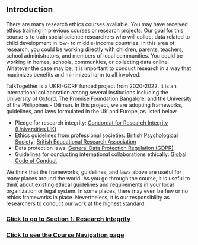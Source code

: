 ## Introduction

There are many research ethics courses available. You may have received ethics training in previous courses or research projects. Our goal for this course is to train social science researchers who will collect data related to child development in low- to middle-income countries. In this area of research, you could be working directly with children, parents, teachers, school administrators, and members of local communities. You could be working in homes, schools, communities, or collecting data online. Whatever the case may be, it is important to conduct research in a way that maximizes benefits and minimizes harm to all involved.

TalkTogether is a UKRI-GCRF funded project from 2020-2022. It is an international collaboration among several institutions including the University of Oxford, The Promise Foundation Bangalore, and the University of the Philippines - Diliman. In this project, we are adopting frameworks, guidelines, and laws formulated in the UK and Europe, as listed below. 

- Pledge for research integrity: [Concordat for Research Integrity (Universities UK)](https://www.universitiesuk.ac.uk/policy-and-analysis/reports/Pages/the-concordat-for-research-integrity.aspx)
- Ethics guidelines from professional societies: [British Psychological Society](https://www.bps.org.uk/sites/www.bps.org.uk/files/Policy/Policy%20-%20Files/BPS%20Code%20of%20Ethics%20and%20Conduct%20%28Updated%20July%202018%29.pdf); [British Educational Research Association](https://www.bera.ac.uk/resources/all-publications/resources-for-researchers)
- Data protection laws: [General Data Protection Regulation (GDPR)](https://gdpr-info.eu/)
- Guidelines for conducting international collaborations ethically: [Global Code of Conduct](https://www.globalcodeofconduct.org/)

We think that the frameworks, guidelines, and laws above are useful for many places around the world. As you go through the course, it is useful to think about existing ethical guidelines and requirements in your local organization or legal system. In some places, there may even be few or no ethics frameworks in place. Nevertheless, it is our responsibility as researchers to conduct our work at the highest standard.

### [Click to go to Section 1: Research Integrity](integrity.md)
### [Click to see the Course Navigation page](toc.md)
